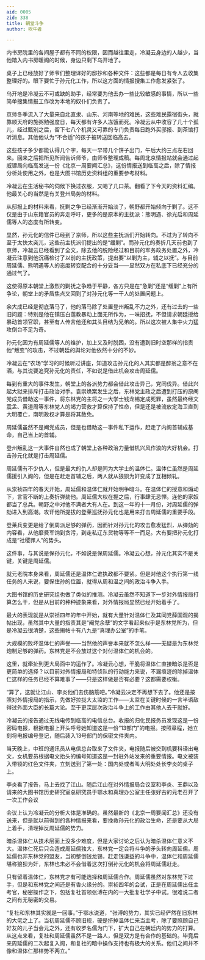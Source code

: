 ```yaml
---
aid: 0005
zid: 338
title: 朝堂斗争
author: 吹牛者

---
```




  内书房院里的各间屋子都有不同的权限，因而越往里走，冷凝云身边的人越少，当他踏入内书房暖阁的时候，身边只剩下乌开地了。

  桌子上已经放好了师爷们整理译好的邸抄和各种文件：这些都是每日有专人去收集整理好的。眼下要忙于孙元化工作，所以这方面的情报搜集工作愈发紧张了。

  乌开地是冷凝云不可或缺的助手，经常要为他去办一些比较敏感的事情，所以一些简单搜集情报工作改为本地的奴仆们负责了。

  京师冬季流入了大量来自北直隶、山东、河南等地的难民，这些难民露宿街头，就靠顺天府的施粥勉强度日，每天都有许多人冻饿而死。冷凝云从中收容了几十个孤儿，经过甄别之后，留下七八个机灵又可靠的专门负责每日跑外买邸报、到茶馆打听消息。其他他认为“不合适”的孩子被转送回临高去。

  这些孩子多少都能认得几个字，每天一早带几个饼子出门，午后大约三点左右回来。回来之后把所见所闻告诉师爷，由师爷整理成稿。每周北京情报站就会通过起威镖局向临高发送一份《北京一周要闻汇总》，这份情报送到临高之后，除了情报分析处使用之外，也是大图书馆历史资料组的重要参考材料。

  冷凝云在生活秘书的伺候下换过衣服，又喝了几口茶。翻看了下今天的资料汇编。他最关心的当然是有关登州局势的材料。

  从邸报上的材料来看，抚剿之争已经渐渐开始淡了，朝野都开始倾向于剿了。这不仅是由于山东籍官员的奔走呼吁，更多的是原本的主抚派：熊明遇、徐光启和周延儒等人的态度有所转变。

  显然，孙元化的信件已经到了京师，所以这些主抚派们开始转向。不过为了转向不至于太快太突兀，这些前主抚派们提出的是“缓剿”。而孙元化的奏折几天前也到了京师，冷凝云已经看到了全文，除去他的脱险经过和目前的军务政务处置之外，冷凝云注意到他沉痛检讨了以前的主抚政策，提出要“以剿为主，辅之以抚”。与目前周延儒、熊明遇等人的态度转变配合的十分妥当——显然双方在私底下已经充分的通过气了。

  这使得原本朝堂上激烈的剿抚之争趋于平静，各方只是在“急剿”还是“缓剿”上有所争论，朝堂上的矛盾焦点又回到了对孙元化等一干人的处置问题上。

  余大成已经是彻底落马了，他的落马除了处置登州叛乱不力之外，还有过去的一些旧问题：特别是他在镇压白莲教暴动上面无所作为，一味招抚，不但请求朝廷授给暴动首领官职，甚至有人传言他还和其头目结为兄弟的。所以这次被人集中火力猛攻倒台不足为奇。

  孙元化因为有周延儒等人的维护，加上又及时脱困，没有遭到旧时空那样的指责他“叛变”的攻击，不过朝廷的舆论对他依然十分的不妙。

  冷凝云在“农场”学习的时候听过讲座，知道攻击孙元化的人其实都是醉翁之意不在酒，与其说要追究孙元化的责任，不如说是借此机会攻击周延儒。

  每到有重大的事件发生，朝堂上的各派势力都会借此攻击异己，党同伐异。借此兴起大狱来排斥打击政治对手。袁崇焕案发生之后，东林党主政之后遭到打压的原阉党成员借助这一事件，将东林党的主将之一大学士钱龙锡定成死罪，虽然最终经文震孟、黄道周等东林党人的竭力营救才算保持了性命，但是还是被流放定海卫直到大明覆亡，南明政权才算是将其赦免。

  周延儒虽然不是阉党成员，但是也借助这一事件私下运作，赶走了内阁首辅成基命，自己当上的首辅。

  登州叛乱这一大事件自然也成了朝堂上各种政治力量借机兴风作浪的大好机会。打击孙元化就是打击周延儒。

  周延儒有不少仇人，但是最大的仇人却是同为大学士的温体仁。温体仁虽然是周延儒援引入阁的，但是在赶走首辅之后，两人就从狼狈为奸变成了互相倾轧。

  从崇祯四年的春天开始，周延儒和温体仁就开始明争暗斗。在温体仁的授意和煽动下，言官不断的上奏折弹劾他。周延儒大权在握之后，行事肆无忌惮。连他的家奴都当了总兵。朝野之中对他不满者大有人在。到这一年的十一月份，对周延儒的弹劾进入到高潮。攻讦他所提拔的登莱巡抚孙元化也是用来打击周延儒的重要手段。

  登莱兵变更是给了倒周派足够的弹药，因而针对孙元化的攻击愈发猛烈，从弹劾的内容看，从他靡费军饷到贪污，到走私辽东货物等等不一而足。大有要把孙元化打成是“社稷罪人”的势头。

  这件事，与其说是保孙元化，不如说是保周延儒。冷凝云心想，孙元化其实不是关键，关键是周延儒。

  就元老院本身来看，周延儒还是温体仁谁执政都不要紧。但是对他这个执行第一线任务的人来说，要保住孙的位置，就得从周和温之间的政治斗争入手。

  大图书馆的历史研究组也做了类似的推测。冷凝云虽然不知道下一步对外情报局打算怎么干，但是从目前的种种迹象来看，对外情报局显然已经开始着手了。

  最大的表现就是从崇祯四年的年中开始，就有大量针对温体仁及其同党薛国观的揭帖出现，虽然其中大量的指责其是“阉党余孽”的文字看起来似乎是东林党所为，但是冷凝云很清楚，这些揭帖十有八九是“真理办公室”的手笔。

  大规模的败坏温体仁的声誉——当然他的声誉本来就不怎么样——无疑是为东林党炮制足够的弹药。东林党是不会放过这个对付温体仁的机会的。

  这里，就牵扯到更大局面中的运作了。冷凝云心想，干脆将温体仁直接暗杀是否是更简单的选择？以目前对外情报局和特侦队的行动能力来说，不漏痕迹的除掉温体仁这样的任务已经不算难事了——只是这样做是否有必要？这都需要权衡。

  “算了，这就让江山、李炎他们去伤脑筋吧。”冷凝云决定不再想下去了。他还是按照对外情报局的指示，先做好拉拢大太监的工作——太监在关键时候的一言半语敌得过外面大臣的长篇大论。至于更深层次政治斗争上的工作由其他人去干就好。

  冷凝云的报告通过无线电传到临高的电信总台。收报的归化民报务员发现这是一份密码电报，根据电报上开头呼号她知道这是一份“13部门”的电报。按照章程，她立刻将电报编号登记，随后装入13号部门的保密文件夹内。

  当天晚上，中班的通讯员从电信总台取来了文件夹，电报随后被交到机要科译出电文，女机要员根据电文抬头的编号知道这是一封驻外站发来的重要情报。电文被装入带锁的红色文件夹，立刻送到了第一处：国内处或者叫大明处处长李炎的桌子上。

  李炎看了报告，马上去找了江山。随后江山在对外情报局会议室和李炎、王鼎以及请来的大图书馆历史研究室总研究员于鄂水和真理办公室主任张好古的元老召开了一次工作会议

  会议上认为冷凝云的分析大体是准确的。虽然最新的《北京一周要闻汇总》还没有送来，但是就以前得到的各种情报来看，要挽救孙元化的政治生命，还是要从大局上着手，清理掉反周延儒的势力。

  暗杀温体仁从技术层面上没多少难度，但是大家讨论之后认为暗杀温体仁意义不大。温体仁死后只会造成周延儒独大，东林党一定会将斗争的矛头转向周延儒。周延儒也非东林党的盟友，当初整倒钱龙锡，赶走钱谦益的斗争中，温体仁和周延儒堪称狼狈为奸，东林也未必不会借着这次打倒孙元化的机会将周延儒赶走。

  只有留着温体仁，东林党才有可能选择和周延儒合作。周延儒虽然对东林党下过手，但是和东林党之间还是有香火缘分的。崇祯四年的会试，正是在周延儒出任主考官，秘密操作之下，包括复社首领张溥在内的一大批复社学子中试。很难说二者之间有无秘密的交易。

  “复社和东林其实就是一回事。”于鄂水说道，“张溥的势力，其实已经俨然在旧东林的大佬之上了。当初周延儒不顾旧规，硬是挤掉温体仁来当主考，除了要照顾自己好友的儿子当会元之外，还有收罗名儒为门下，扩大自己在朝廷内的势力的打算。从这点来看，复社和周延儒虽然不是一路人，但是双方是有合作的基础的。毕竟后来周延儒的二次起复入阁，和复社的暗中操作支持也有极大的关系。他们之间并不像和温体仁那样势不两立。”



